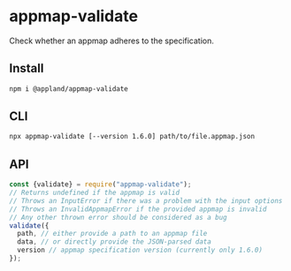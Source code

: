 # appmap-validate

Check whether an appmap adheres to the specification.

## Install

```sh
npm i @appland/appmap-validate
```

## CLI

```sh
npx appmap-validate [--version 1.6.0] path/to/file.appmap.json
```

## API

```js
const {validate} = require("appmap-validate");
// Returns undefined if the appmap is valid
// Throws an InputError if there was a problem with the input options
// Throws an InvalidAppmapError if the provided appmap is invalid
// Any other thrown error should be considered as a bug
validate({
  path, // either provide a path to an appmap file
  data, // or directly provide the JSON-parsed data
  version // appmap specification version (currently only 1.6.0)
});
```